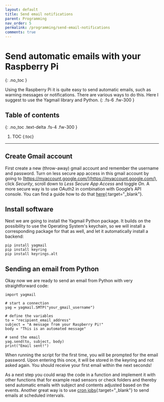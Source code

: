 ```yaml
---
layout: default
title: Send email notifications
parent: Programming
nav_order: 5
permalink: /programming/send-email-notifications
comments: true
---
```


# Send automatic emails with your Raspberry Pi
{: .no_toc }

Using the Raspberry Pi it is quite easy to send automatic emails, such as warning messages or notifications. There are various ways to do this. Here I suggest to use the Yagmail library and Python.
{: .fs-6 .fw-300 }

## Table of contents
{: .no_toc .text-delta .fs-4 .fw-300 }

1. TOC
{:toc}
---

## Create Gmail account
First create a new (throw-away) gmail account and remember the username and password. Turn on less secure app access in this gmail account by going to [https://myaccount.google.com/](https://myaccount.google.com/), click *Security*, scroll down to *Less Secure App Access* and toggle *On*. A more secure way is to use OAuth2 in combination with Google’s API console. You can find a guide how to do that [here](https://blog.macuyiko.com/post/2016/how-to-send-html-mails-with-oauth2-and-gmail-in-python.html){:target="_blank"}.

## Install software
Next we are going to install the Yagmail Python package. It builds on the possibility to use the Operating System's keychain, so we will install a corresponding package for that as well, and let it automatically install a backend:

```
pip install yagmail
pip install keyring
pip install keyrings.alt
```

## Sending an email from Python
Okay now we are ready to send an email from Python with very straightforward code:

```
import yagmail

# start a connection
yag = yagmail.SMTP("your_gmail_username")

# define the variables
to = "recipient_email_address"
subject = "A message from your Raspberry Pi!"
body = "This is an automated message"

# send the email
yag.send(to, subject, body)
print("Email sent!")
```

When running the script for the first time, you will be prompted for the email password. Upon entering this once, it will be stored in the keyring and not asked again. You should receive your first email within the next seconds!

As a next step you could wrap the code in a function and implement it with other functions that for example read sensors or check folders and thereby send automatic emails with subject and contents adjusted based on the events. Another great way is to use [cron jobs](https://www.raspberrypi.org/documentation/linux/usage/cron.md){:target="_blank"} to send emails at scheduled intervals.  
